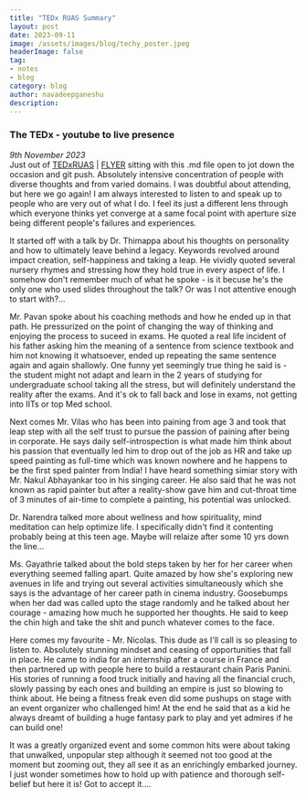 ```yaml
---
title: "TEDx RUAS Summary"
layout: post
date: 2023-09-11
image: /assets/images/blog/techy_poster.jpeg
headerImage: false
tag:
- notes
- blog
category: blog
author: navadeepganeshu
description:
---
```

### The TEDx - youtube to live presence
<i>9th  November 2023</i>  
Just out of [TEDxRUAS](https://www.ted.com/tedx/events/52585) | [FLYER](https://cdn.msruas.ac.in/ruas/media/docs/university/homepage/2023/TEDxRUAS-2023-Invitation.pdf) sitting with this .md file open to jot down the occasion and git push. Absolutely intensive concentration of people with diverse thoughts and from varied domains. I was doubtful about attending, but here we go again! I am always interested to listen to and speak up to people who are very out of what I do. I feel its just a different lens through which everyone thinks yet converge at a same focal point with aperture size being different people's failures and experiences.  
<p>It started off with a talk by Dr. Thimappa about his thoughts on personality and how to ultimately leave behind a legacy. Keywords revolved around impact creation, self-happiness and taking a leap. He vividly quoted several nursery rhymes and stressing how they hold true in every aspect of life. I somehow don't remember much of what he spoke - is it becuse he's the only one who used slides throughout the talk? Or was I not attentive enough to start with?...</p>
<p>Mr. Pavan spoke about his coaching methods and how he ended up in that path. He pressurized on the point of changing the way of thinking and enjoying the process to suceed in exams. He quoted a real life incident of his father asking him the meaning of a sentence from science textbook and him not knowing it whatsoever, ended up repeating the same sentence again and again shallowly. One funny yet seemingly true thing he said is - the student might not adapt and learn in the 2 years of studying for undergraduate school taking all the stress, but will definitely understand the reality after the exams. And it's ok to fall back and lose in exams, not getting into IITs or top Med school.</p>
<p>Next comes Mr. Vilas who has been into paining from age 3 and took that leap step with all the self trust to pursue the passion of paining after being in corporate. He says daily self-introspection is what made him think about his passion that eventually led him to drop out of the job as HR and take up speed painting as full-time which was known nowhere and he happens to be the first sped painter from India! I have heard something simiar story with Mr. Nakul Abhayankar too in his singing career. He also said that he was not known as rapid painter but after a reality-show gave him and cut-throat time of 3 minutes of air-time to complete a painting, his potential was unlocked.</p>
<p>Dr. Narendra talked more about wellness and how spirituality, mind meditation can help optimize life. I specifically didn't find it contenting probably being at this teen age. Maybe will relaize after some 10 yrs down the line...</p>
</p>Ms. Gayathrie talked about the bold steps taken by her for her career when everything seemed falling apart. Quite amazed by how she's exploring new avenues in life and trying out several activities simultaneously which she says is the advantage of her career path in cinema industry. Goosebumps when her dad was called upto the stage randomly and he talked about her courage - amazing how much he supported her thoughts. He said to keep the chin high and take the shit and punch whatever comes to the face.</p>
<p>Here comes my favourite - Mr. Nicolas. This dude as I'll call is so pleasing to listen to. Absolutely stunning mindset and ceasing of opportunities that fall in place. He came to india for an internship after a course in France and then partnered up with people here to build a restaurant chain Paris Panini. His stories of running a food truck initially and having all the financial cruch, slowly passing by each ones and building an empire is just so blowing to think about. He being a fitness freak even did some pushups on stage with an event organizer who challenged him! At the end he said that as a kid he always dreamt of building a huge fantasy park to play and yet admires if he can build one!</p>
<p>It was a greatly organized event and some common hits were about taking that unwalked, unpopular step although it seemed not too good at the moment but zooming out, they all see it as an enrichingly embarked journey. I just wonder sometimes how to hold up with patience and thorough self-belief but here it is! Got to accept it....</p>
